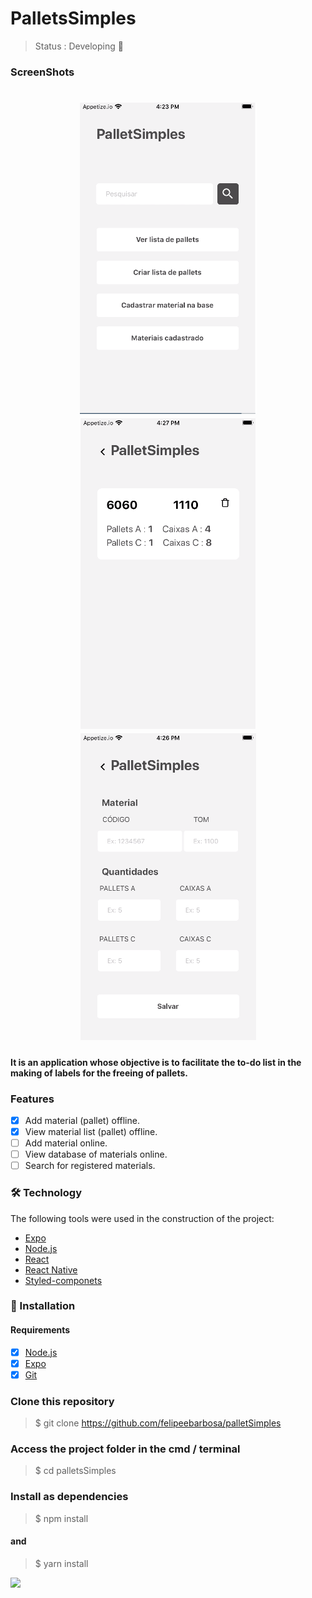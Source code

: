 # PalletsSimples

>Status : Developing 🚧

### ScreenShots
<h1 align="center">
  <img alt="Home" title="#Home" src="./assets/screenshots/home.png" />
  <img alt="Home" title="#See list" src="./assets/screenshots/seeList.png" />
  <img alt="Home" title="#Create List" src="./assets/screenshots/createList.png" />
</h1>

#### It is an application whose objective is to facilitate the to-do list in the making of labels for the freeing of pallets.

### Features
- [x] Add material (pallet) offline.
- [x] View material list (pallet) offline.
- [ ] Add material online.
- [ ] View database of materials online.
- [ ] Search for registered materials.

### 🛠 Technology

The following tools were used in the construction of the project:

- [Expo](https://expo.io/)
- [Node.js](https://nodejs.org/en/)
- [React](https://pt-br.reactjs.org/)
- [React Native](https://reactnative.dev/)
- [Styled-componets](https://styled-components.com/)

### 🎲 Installation

#### Requirements

- [x] [Node.js](https://nodejs.org/en/)
- [x] [Expo](https://blog.expo.io/expo-sdk-41-12cc5232f2ef)
- [x] [Git](https://git-scm.com)

### Clone this repository
 > $ git clone <https://github.com/felipeebarbosa/palletSimples>

### Access the project folder in the cmd / terminal
 > $ cd palletsSimples

### Install as dependencies
 > $ npm install
#### and
 > $ yarn install

<img src='https://img.shields.io/badge/license-MIT-green'></img>